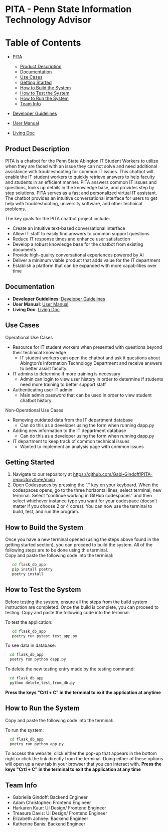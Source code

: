 #  PITA - Penn State Information Technology Advisor


   # Table of Contents

- [PITA](https://github.com/Gabi-Gindoff/PITA-repository/blob/main/README.md#pita---penn-state-information-technology-advisor)
    - [Product Description](https://github.com/Gabi-Gindoff/PITA-repository/blob/main/README.md#product-description)
    - [Documentation](https://github.com/Gabi-Gindoff/PITA-repository/blob/main/README.md#documentation)
    - [Use Cases](https://github.com/Gabi-Gindoff/PITA-repository/blob/main/README.md#use-cases)
    - [Getting Started](https://github.com/Gabi-Gindoff/PITA-repository/blob/main/README.md#getting-started)
    - [How to Build the System](https://github.com/Gabi-Gindoff/PITA-repository/blob/main/README.md#how-to-build-the-system)
    - [How to Test the System](https://github.com/Gabi-Gindoff/PITA-repository/blob/main/README.md#how-to-test-the-system)
    - [How to Run the System](https://github.com/Gabi-Gindoff/PITA-repository/blob/main/README.md#how-to-run-the-system)
    - [Team Info](https://github.com/Gabi-Gindoff/PITA-repository/blob/main/README.md#team-info)

- [Developer Guidelines](https://github.com/Gabi-Gindoff/PITA-repository/blob/main/Docs/DeveloperGuidelines.md)
- [User Manual](https://github.com/Gabi-Gindoff/PITA-repository/blob/main/Docs/UserManual.md)
- [Living Doc](https://github.com/Gabi-Gindoff/PITA-repository/blob/main/Docs/LivingDoc)

    

## Product Description
PITA is a chatbot for the Penn State Abington IT Student Workers to utilize when they are faced with an issue they can not solve and need additional assistance with troubleshooting for common IT issues. This chatbot will enable the IT student workers to quickly retrieve answers to help faculty and students in an efficient manner. PITA answers common IT issues and questions, looks up details in the knowledge base, and provides step by step solutions. PITA serves as a fast and personalized virtual IT assistant. The chatbot provides an intuitive conversational interface for users to get help with troubleshooting, university software, and other technical problems.

The key goals for the PITA chatbot project include:
- Create an intuitive text-based conversational interface
- Allow IT staff to easily find answers to common support questions
- Reduce IT response times and enhance user satisfaction
- Develop a robust knowledge base for the chatbot from existing documents
- Provide high-quality conversational experiences powered by AI
- Deliver a minimum viable product that adds value for the IT department
- Establish a platform that can be expanded with more capabilities over time



## Documentation
- **Developer Guidelines**: [Developer Guidelines](https://github.com/Gabi-Gindoff/PITA-repository/blob/main/Docs/DeveloperGuidelines.md)
- **User Manual**: [User Manual](https://github.com/Gabi-Gindoff/PITA-repository/blob/main/Docs/UserManual.md)
- **Living Doc**: [Living Doc](https://github.com/Gabi-Gindoff/PITA-repository/blob/main/Docs/LivingDoc)




## Use Cases
Operational Use Cases
- Resource for IT student workers when presented with questions beyond their technical knowledge
  - IT student workers can open the chatbot and ask it questions about Abington’s Information Technology Department and receive answers to better assist faculty.
- IT admins to determine if more training is necessary
  -  Admin can login to view user history in order to determine if students need more training to better support staff
- Authenticating user IT admin
  - Main admin password that can be used in order to view student chatbot history

Non-Operational Use Cases
- Removing outdated data from the IT department database
  - Can do this as a developer using the form when running dapp.py
- Adding new information to the IT department database
  - Can do this as a developer using the form when running dapp.py
- IT department to keep track of common technical issues
  - Wanted to implement an analysis page with common issues
   






## Getting Started
1. Navigate to our repository at https://github.com/Gabi-Gindoff/PITA-repository/tree/main
2. Open Codespaces by pressing the “.” key on your keyboard. When the codespaces opens, go to the three horizontal lines, select terminal, new terminal. Select “continue working in GitHub codespaces” and then select whichever instance type you want for your codespace (doesn’t matter if you choose 2 or 4 cores). You can now use the terminal to build, test, and run the program.  


## How to Build the System
Once you have a new terminal opened (using the steps above found in the getting started section), you can proceed to build the system. All of the following steps are to be done using this terminal.  
Copy and paste the following code into the terminal:
```bash
   cd flask_db_app
   pip install poetry
   poetry install
```

## How to Test the System
Before testing the system, ensure all the steps from the build system instruction are completed. Once the build is complete, you can proceed to testing.
Copy and paste the following code into the terminal:

To test the application:
```bash
   cd flask_db_app
   poetry run pytest test_app.py
```
To see data in database:
```bash
  cd flask_db_app
  poetry run python dapp.py
```
To delete the new testing entry made by the testing command:
```bash
  cd flask_db_app
  python delete_test_from_db.py
```

**Press the keys "Crtl + C" in the terminal to exit the application at anytime**

 

## How to Run the System
Copy and paste the following code into the terminal:

To run the system:
```bash
  cd flask_db_app
  poetry run python app.py
```
To access the website, click either the pop-up that appears in the bottom right or click the link directly from the terminal.
Doing either of these options will open up a new tab in your browser that you can interact with.
**Press the keys "Crtl + C" in the terminal to exit the application at any time**

 

## Team Info
- Gabriella Gindoff: Backend Engineer
- Adam Christopher: Frontend Engineer
- Harkaren Kaur: UI Design/ Frontend Engineer
- Treasure Davis: UI Design/ Frontend Engineer
- Elizabeth Johney: Backend Engineer
- Katherine Banis: Backend Engineer
